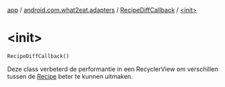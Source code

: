 [app](../../index.md) / [android.com.what2eat.adapters](../index.md) / [RecipeDiffCallback](index.md) / [&lt;init&gt;](./-init-.md)

# &lt;init&gt;

`RecipeDiffCallback()`

Deze class verbeterd de performantie in een RecyclerView om verschillen tussen de [Recipe](../../android.com.what2eat.network/-recipe/index.md)
beter te kunnen uitmaken.

